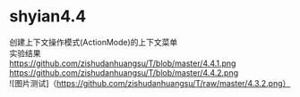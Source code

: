 # shyian4.4
创建上下文操作模式(ActionMode)的上下文菜单</br>
实验结果</br>
https://github.com/zishudanhuangsu/T/blob/master/4.4.1.png</br>
https://github.com/zishudanhuangsu/T/blob/master/4.4.2.png</br>
![图片测试]（https://github.com/zishudanhuangsu/T/raw/master/4.3.2.png）
